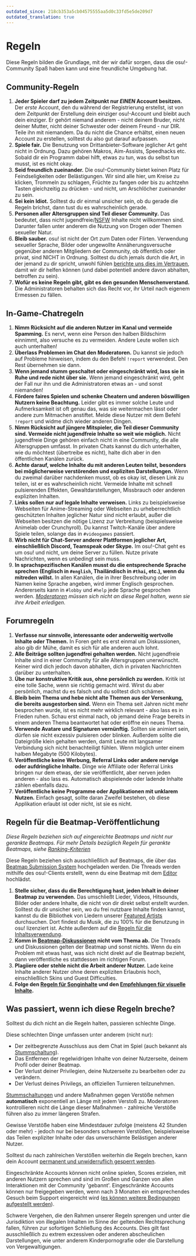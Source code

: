 ```yaml
---
outdated_since: 218cb353a5cb04575555aa5d0c33fd5e5de209d7
outdated_translation: true
---
```


# Regeln

Diese Regeln bilden die Grundlage, mit der wir dafür sorgen, dass die osu!-Community Spaß haben kann und eine freundliche Umgebung hat.

## Community-Regeln

1. **Jeder Spieler darf zu jedem Zeitpunkt nur *EINEN* Account besitzen.** Der *erste* Account, den du während der Registrierung erstellst, ist von dem Zeitpunkt der Erstellung dein einziger osu!-Account und bleibt auch dein einziger. Er gehört niemand anderem - nicht deinem Bruder, nicht deiner Mutter, nicht deiner Schwester oder deinem Freund - nur DIR. Teile ihn mit niemandem. Da du nicht die Chance erhältst, einen neuen Account zu erstellen, solltest du also gut darauf aufpassen.
2. **Spiele fair.** Die Benutzung von Drittanbieter-Software jeglicher Art geht nicht in Ordnung. Dazu gehören Makros, Aim-Assists, Speedhacks etc. Sobald dir ein Programm dabei hilft, etwas zu tun, was du selbst tun musst, ist es nicht okay.
3. **Seid freundlich zueinander.** Die osu!-Community bietet keinen Platz für Feindseligkeiten oder Belästigungen. Wir sind alle hier, um Kreise zu klicken, Trommeln zu schlagen, Früchte zu fangen oder bis zu achtzehn Tasten gleichzeitig zu drücken - und nicht, um Arschlöcher zueinander zu sein.
4. **Sei kein Idiot.** Solltest du dir einmal unsicher sein, ob du gerade die Regeln brichst, dann tust du es wahrscheinlich gerade.
5. **Personen aller Altersgruppen sind Teil dieser Community.** Das bedeutet, dass nicht jugendfreie/[NSFW](https://en.wikipedia.org/wiki/Not_safe_for_work) Inhalte nicht willkommen sind. Darunter fallen unter anderem die Nutzung von Drogen oder Themen sexueller Natur.
6. **Bleib sauber.** osu! ist nicht der Ort zum Daten oder Flirten. Verwendung sexueller Sprache, Bilder oder ungewollte Annäherungsversuche gegenüber anderen Mitgliedern der Community, ob öffentlich oder privat, sind NICHT in Ordnung. Solltest du dich jemals durch die Art, in der jemand zu dir spricht, unwohl fühlen [berichte uns dies im Vertrauen](/wiki/Reporting_bad_behaviour/Abuse), damit wir dir helfen können (und dabei potentiell andere davon abhalten, betroffen zu sein).
7. **Wofür es keine Regeln gibt, gibt es den gesunden Menschenverstand.** Die Administratoren behalten sich das Recht vor, ihr Urteil nach eigenem Ermessen zu fällen.

## In-Game-Chatregeln

1. **Nimm Rücksicht auf die anderen Nutzer im Kanal und vermeide Spamming.** Es nervt, wenn eine Person den halben Bildschirm einnimmt, also versuche es zu vermeiden. Andere Leute wollen sich auch unterhalten!
2. **Überlass Problemen im Chat den Moderatoren.** Du kannst sie jedoch auf Probleme hinweisen, indem du den Befehl `!report` verwendest. Den Rest übernehmen sie dann.
3. **Wenn jemand stumm geschaltet oder eingeschränkt wird, lass sie in Ruhe und rede nicht über sie.** Wenn jemand eingeschränkt wird, geht der Fall nur ihn und die Administratoren etwas an - und sonst niemanden!
4. **Fördere faires Spielen und schenke Cheatern und anderen böswilligen Nutzern keine Beachtung.** Leider gibt es immer solche Leute und Aufmerksamkeit ist oft genau das, was sie weitermachen lässt oder andere zum Mitmachen anstiftet. Melde diese Nutzer mit dem Befehl `!report` und widme dich wieder anderen Dingen.
5. **Nimm Rücksicht auf jüngere Mitspieler, die Teil dieser Community sind. Vermeide nicht jugendfreie Inhalte so weit wie möglich.** Nicht jugendfreie Dinge gehören einfach nicht in eine Community, die alle Altersgruppen umfasst. In privaten Chats kannst du dich unterhalten, wie du möchtest (übertreibe es nicht), halte dich aber in den öffentlichen Kanälen zurück.
6. **Achte darauf, welche Inhalte du mit anderen Leuten teilst, besonders bei möglicherweise verstörenden und expliziten Darstellungen.** Wenn du zweimal darüber nachdenken musst, ob es okay ist, diesen Link zu teilen, ist er es wahrscheinlich nicht. Vermeide Inhalte mit schnell pulsierenden Effekten, Gewaltdarstellungen, Missbrauch oder anderen expliziten Inhalten.
7. **Links sollen nur auf legale Inhalte verweisen.** Links zu beispielsweise Webseiten für Anime-Streaming oder Webseiten zu urheberrechtlich geschützten Inhalten jeglicher Natur sind nicht erlaubt, außer die Webseiten besitzen die nötige Lizenz zur Verbreitung (beispielsweise Animelab oder Crunchyroll). Du kannst Twitch-Kanäle über andere Spiele teilen, solange das in `#videogames` passiert.
8. **Wirb nicht für Chat-Server anderer Plattformen jeglicher Art, einschließlich Discord, Teamspeak oder Skype.** Im osu!-Chat geht es um osu! und nicht, um deine Server zu füllen. Nutze private Nachrichten, wenn es unbedingt sein muss.
9. **In sprachspezifischen Kanälen musst du die entsprechende Sprache sprechen (Englisch in `#english`, Thailändisch in `#thai`, etc.), wenn du mitreden willst.** In allen Kanälen, die in ihrer Beschreibung oder im Namen keine Sprache angeben, wird immer Englisch gesprochen. Andererseits kann in `#lobby` und `#help` jede Sprache gesprochen werden. *[Moderatoren](/wiki/People/Global_Moderation_Team) müssen sich nicht an diese Regel halten, wenn sie ihre Arbeit erledigen.*

## Forumregeln

1. **Verfasse nur sinnvolle, interessante oder anderweitig wertvolle Inhalte oder Themen.** In Foren geht es erst einmal um Diskussionen, also gib dir Mühe, damit es sich für alle anderen auch lohnt.
2. **Alle Beiträge sollten jugendfrei gehalten werden.** Nicht jugendfreie Inhalte sind in einer Community für alle Altersgruppen unerwünscht. Keiner wird dich jedoch davon abhalten, dich in privaten Nachrichten darüber zu unterhalten.
3. **Übe nur konstruktive Kritik aus, ohne persönlich zu werden.** Kritik ist eine tolle Sache, wenn sie richtig gemacht wird. Wirst du aber persönlich, machst du es falsch und du solltest dich schämen.
4. **Bleib beim Thema und hebe nicht alte Themen aus der Versenkung, die bereits ausgestorben sind.** Wenn ein Thema seit Jahren nicht mehr besprochen wurde, ist es nicht mehr wirklich relevant - also lass es in Frieden ruhen. Schau erst einmal nach, ob jemand deine Frage bereits in einem anderen Thema beantwortet hat oder eröffne ein neues Thema.
5. **Verwende Avatare und Signaturen vernünftig.** Sollten sie animiert sein, dürfen sie nicht exzessiv pulsieren oder blinken. Außerdem sollte die Dateigröße klein gehalten werden, damit Leute mit langsamer Verbindung sich nicht benachteiligt fühlen. Wenn möglich unter einem halben Megabyte (500 Kilobytes).
6. **Veröffentliche keine Werbung, Referral Links oder andere nervige oder aufdringliche Inhalte.** Dinge wie Affiliate oder Referral Links bringen nur dem etwas, der sie veröffentlicht, aber nerven jeden anderen - also lass es. Automatisch abspielende oder ladende Inhalte zählen ebenfalls dazu.
7. **Veröffentliche keine Programme oder Applikationen mit unklarem Nutzen.** Einfach gesagt, sollte daran Zweifel bestehen, ob diese Applikation erlaubt ist oder nicht, ist sie es nicht.

## Regeln für die Beatmap-Veröffentlichung

*Diese Regeln beziehen sich auf eingereichte Beatmaps und nicht nur gerankte Beatmaps. Für mehr Details bezüglich Regeln für gerankte Beatmaps, siehe [Ranking-Kriterien](/wiki/Ranking_criteria)*

Diese Regeln beziehen sich ausschließlich auf Beatmaps, die über das [Beatmap Submission System](/wiki/Beatmapping/Beatmap_submission) hochgeladen werden. Die Threads werden mithilfe des osu!-Clients erstellt, wenn du eine Beatmap mit dem [Editor](/wiki/Client/Beatmap_editor) hochlädst.

1. **Stelle sicher, dass du die Berechtigung hast, jeden Inhalt in deiner Beatmap zu verwenden.** Das umschließt Lieder, Videos, Hitsounds, Bilder oder andere Inhalte, die nicht von dir direkt selbst erstellt wurden. Solltest du dir unsicher sein, wo du frei nutzbare Inhalte finden kannst, kannst du die Bibliothek von Liedern unserer [Featured Artists](https://osu.ppy.sh/beatmaps/artists/) durchsuchen. Dort findest du Musik, die zu 100% für die Benutzung in osu! lizenziert ist. Achte außerdem auf die [Regeln für die Inhaltsverwendung](Content_Usage_Guidelines).
2. **Komm in [Beatmap-Diskussionen](/wiki/Beatmap_discussion) nicht vom Thema ab.** Die Threads und Diskussionen gelten der Beatmap und sonst nichts. Wenn du ein Problem mit etwas hast, was sich nicht direkt auf die Beatmap bezieht, dann veröffentliche es stattdessen im richtigen Forum.
3. **Plagiiere oder stehle nicht die Arbeit anderer Nutzer.** Lade keine Inhalte anderer Nutzer ohne deren expliziten Erlaubnis hoch, einschließlich Skins und Guest Difficulties.
4. **Folge den [Regeln für Songinhalte](Song_Content_Rules) und den [Empfehlungen für visuelle Inhalte](Visual_Content_Considerations).**

## Was passiert, wenn ich diese Regeln breche?

Solltest du dich nicht an die Regeln halten, passieren schlechte Dinge.

Diese schlechten Dinge umfassen unter anderem (nicht nur):

- Der zeitbegrenzte Ausschluss aus dem Chat im Spiel (auch bekannt als [Stummschaltung](/wiki/Silence)).
- Das Entfernen der regelwidrigen Inhalte von deiner Nutzerseite, deinem Profil oder deiner Beatmap.
- Der Verlust deiner Privilegien, deine Nutzerseite zu bearbeiten oder zu verändern.
- Der Verlust deines Privilegs, an offiziellen Turnieren teilzunehmen.

[Stummschaltungen](/wiki/Silence) und andere Maßnahmen gegen Verstöße nehmen **automatisch** exponentiell an Länge mit jedem Verstoß zu. Moderatoren kontrollieren nicht die Länge dieser Maßnahmen - zahlreiche Verstöße führen also zu immer längeren Strafen.

Gewisse Verstöße haben eine Mindestdauer zufolge (meistens 42 Stunden oder mehr) - jedoch nur bei besonders schweren Verstößen, beispielsweise das Teilen expliziter Inhalte oder das unverschämte Belästigen anderer Nutzer.

Solltest du nach zahlreichen Verstößen weiterhin die Regeln brechen, kann dein Account [permanent und unwiderruflich gesperrt werden](/wiki/Help_centre/Account_restrictions).

Eingeschränkte Accounts können nicht online spielen, Scores erzielen, mit anderen Nutzern sprechen und sind im Großen und Ganzen von allen Interaktionen mit der Community 'gebannt'. Eingeschränkte Accounts können nur freigegeben werden, wenn nach 3 Monaten ein entsprechendes Gesuch beim Support eingereicht wird ([es können weitere Bedingungen aufgestellt werden](/wiki/Help_centre/Account_restrictions#reasons)).

Schwere Vergehen, die den Rahmen unserer Regeln sprengen und unter die Jurisdiktion von illegalen Inhalten im Sinne der geltenden Rechtsprechung fallen, führen zur sofortigen Schließung des Accounts. Dies gilt fast ausschließlich zu extrem exzessiven oder anderen abscheulichen Darstellungen, wie unter anderem Kinderpornografie oder die Darstellung von Vergewaltigungen.
